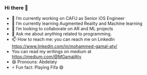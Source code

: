 ### Hi there 👋

- 🔭 I’m currently working on CAFU as Senior iOS Engineer
- 🌱 I’m currently learning Augmented Reailty and Machine learning
- 👯 I’m looking to collaborate on AR and ML projects
- 💬 Ask me about anything related to programming.
- 📫 How to reach me: you can reach me on LinkedIn https://www.linkedin.com/in/mohammed-gamal-aty/
- You can read my writings on medium at https://medium.com/@MGamalAty
- 😄 Pronouns: Abdelaty
- ⚡ Fun fact: Playing Fifa 😄

